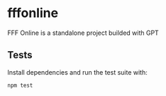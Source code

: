 # fffonline
FFF Online is a standalone project builded with GPT

## Tests

Install dependencies and run the test suite with:

```
npm test
```
